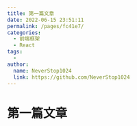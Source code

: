 ```yaml
---
title: 第一篇文章
date: 2022-06-15 23:51:11
permalink: /pages/fc41e7/
categories:
  - 前端框架
  - React
tags:
  - 
author: 
  name: NeverStop1024
  link: https://github.com/NeverStop1024
---
```


# 第一篇文章